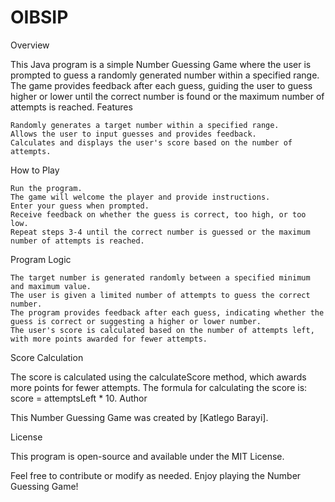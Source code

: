 # OIBSIP

Overview

This Java program is a simple Number Guessing Game where the user is prompted to guess a randomly generated number within a specified range. The game provides feedback after each guess, guiding the user to guess higher or lower until the correct number is found or the maximum number of attempts is reached.
Features

    Randomly generates a target number within a specified range.
    Allows the user to input guesses and provides feedback.
    Calculates and displays the user's score based on the number of attempts.

How to Play

    Run the program.
    The game will welcome the player and provide instructions.
    Enter your guess when prompted.
    Receive feedback on whether the guess is correct, too high, or too low.
    Repeat steps 3-4 until the correct number is guessed or the maximum number of attempts is reached.

Program Logic

    The target number is generated randomly between a specified minimum and maximum value.
    The user is given a limited number of attempts to guess the correct number.
    The program provides feedback after each guess, indicating whether the guess is correct or suggesting a higher or lower number.
    The user's score is calculated based on the number of attempts left, with more points awarded for fewer attempts.

Score Calculation

The score is calculated using the calculateScore method, which awards more points for fewer attempts. The formula for calculating the score is: score = attemptsLeft * 10.
Author

This Number Guessing Game was created by [Katlego Barayi].

License

This program is open-source and available under the MIT License.

Feel free to contribute or modify as needed. Enjoy playing the Number Guessing Game!
